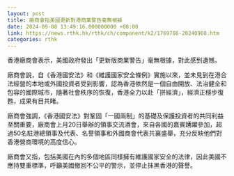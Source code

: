 ```yaml
---
layout: post
title: 廠商會指美國更新對港商業警告毫無根據　
date: 2024-09-08 13:49:16.000000000 +08:00
link: https://news.rthk.hk/rthk/ch/component/k2/1769786-20240908.htm
categories: rthk
---
```


香港廠商會表示，美國政府發出「更新版商業警告」毫無根據，對此感到遺憾。

廠商會說，自《香港國安法》和《維護國家安全條例》實施以來，並未見到在港合法經營的本地或外國投資者受到影響，認為香港依然是一個自由開放、法治健全和包容的國際城市，隨著社會秩序的恢復，香港全力以赴「拼經濟」，經濟正穩步復甦，成果有目共睹。

廠商會強調，《香港國安法》對鞏固「一國兩制」的基礎及保護投資者的共同利益至關重要，廠商會上月20日舉辦的領事交流酒會，來自各國的嘉賓踴躍參加，超過50名駐港總領事及代表、名譽領事和外國商會代表共襄盛舉，充分反映他們對香港營商環境的高度信心。

廠商會又指，包括美國在內的多個地區同樣擁有維護國家安全的法律，因此美國不應持雙重標準，呼籲美國撤回不公平的警示，並停止抹黑香港的聲譽。
